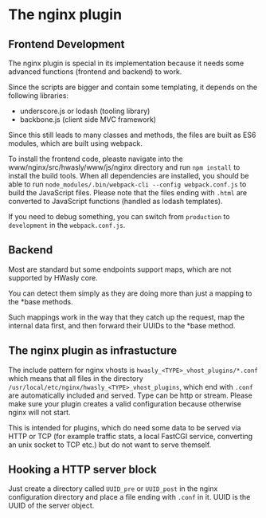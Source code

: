 # The nginx plugin

## Frontend Development

The nginx plugin is special in its implementation because it needs
some advanced functions (frontend and backend) to work.

Since the scripts are bigger and contain some templating,
it depends on the following libraries:

* underscore.js or lodash (tooling library)
* backbone.js (client side MVC framework)

Since this still leads to many classes and methods,
the files are built as ES6 modules,
which are built using webpack.

To install the frontend code, pleaste navigate into the
www/nginx/src/hwasly/www/js/nginx directory and
run `npm install` to install the build tools.
When all dependencies are installed, you should be able to run
`node_modules/.bin/webpack-cli --config webpack.conf.js`
to build the JavaScript files.
Please note that the files ending with `.html` are converted
to JavaScript functions (handled as lodash templates).

If you need to debug something, you can switch from `production`
to `development` in the `webpack.conf.js`.

## Backend

Most are standard but some endpoints support maps, which are not
supported by HWasly core.

You can detect them simply as they are doing more than just a mapping
to the \*base methods.

Such mappings work in the way that they catch up the request,
map the internal data first, and then forward their UUIDs
to the \*base method.

## The nginx plugin as infrastucture

The include pattern for nginx vhosts is
`hwasly_<TYPE>_vhost_plugins/*.conf` which means that all files in the
directory `/usr/local/etc/nginx/hwasly_<TYPE>_vhost_plugins`, which end
with `.conf` are automatically included and served.
Type can be http or stream.
Please make sure your plugin creates a valid configuration because
otherwise nginx will not start.

This is intended for plugins, which do need some data to be served via
HTTP or TCP (for example traffic stats, a local FastCGI service,
converting an unix socket to TCP etc.) but do not want to serve themself.

## Hooking a HTTP server block

Just create a directory called `UUID_pre` or `UUID_post` in the nginx
configuration directory and place a file ending with `.conf` in it.
UUID is the UUID of the server object.
